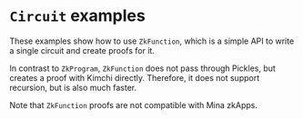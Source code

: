 # `Circuit` examples

These examples show how to use `ZkFunction`, which is a simple API to write a single circuit and create proofs for it.

In contrast to `ZkProgram`, `ZkFunction` does not pass through Pickles, but creates a proof with Kimchi directly. Therefore, it does not support recursion, but is also much faster.

Note that `ZkFunction` proofs are not compatible with Mina zkApps.
